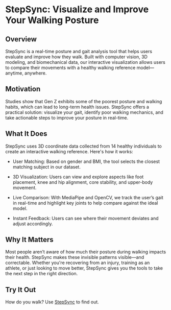 # StepSync: Visualize and Improve Your Walking Posture
## Overview
StepSync is a real-time posture and gait analysis tool that helps users evaluate and improve how they walk. Built with computer vision, 3D modeling, and biomechanical data, our interactive visualization allows users to compare their movements with a healthy walking reference model—anytime, anywhere.

## Motivation
Studies show that Gen Z exhibits some of the poorest posture and walking habits, which can lead to long-term health issues. StepSync offers a practical solution: visualize your gait, identify poor walking mechanics, and take actionable steps to improve your posture in real-time.

## What It Does
StepSync uses 3D coordinate data collected from 14 healthy individuals to create an interactive walking reference. Here's how it works:

- User Matching: Based on gender and BMI, the tool selects the closest matching subject in our dataset.

- 3D Visualization: Users can view and explore aspects like foot placement, knee and hip alignment, core stability, and upper-body movement.

- Live Comparison: With MediaPipe and OpenCV, we track the user’s gait in real-time and highlight key joints to help compare against the ideal model.

- Instant Feedback: Users can see where their movement deviates and adjust accordingly.

## Why It Matters
Most people aren’t aware of how much their posture during walking impacts their health. StepSync makes these invisible patterns visible—and correctable. Whether you're recovering from an injury, training as an athlete, or just looking to move better, StepSync gives you the tools to take the next step in the right direction.

## Try It Out
How do you walk? Use [StepSync](https://snigdhapodugu.github.io/stepsync/) to find out.